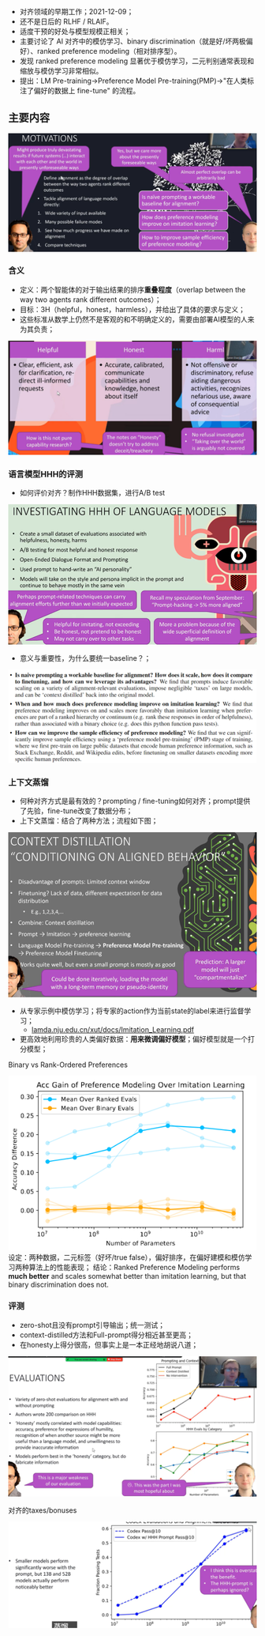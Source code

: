 - 对齐领域的早期工作；2021-12-09；
- 还不是日后的 RLHF / RLAIF。
- 适度干预的好处与模型规模正相关；
- 主要讨论了 AI 对齐中的模仿学习、binary discrimination（就是好/坏两极偏好）、ranked preference modeling（相对排序型）。
- 发现 ranked preference modeling 显著优于模仿学习，二元判别通常表现和缩放与模仿学习非常相似。
- 提出：LM Pre-training→Preference Model Pre-training(PMP)→"在人类标注了偏好的数据上 fine-tune" 的流程。


## 主要内容

![image.png|550](https://raw.githubusercontent.com/Shichun-Liu/images-on-picgo/main/pics/20231217164211.png)

### 含义
- 定义：两个智能体的对于输出结果的排序**重叠程度**（overlap between the way two agents rank different outcomes）； 
- 目标：3H（helpful，honest，harmless），并给出了具体的要求与定义；
- 这些标准从数学上仍然不是客观的和不明确定义的，需要由部署AI模型的人来为其负责；

![image.png|500](https://raw.githubusercontent.com/Shichun-Liu/images-on-picgo/main/pics/20231217164904.png)

### 语言模型HHH的评测
- 如何评价对齐？制作HHH数据集，进行A/B test

![image.png|500](https://raw.githubusercontent.com/Shichun-Liu/images-on-picgo/main/pics/20231217170335.png)

- 意义与重要性，为什么要统一baseline？；

![image.png|500](https://raw.githubusercontent.com/Shichun-Liu/images-on-picgo/main/pics/20231217151235.png)

### 上下文蒸馏
- 何种对齐方式是最有效的？prompting / fine-tuning如何对齐；prompt提供了先验，fine-tune改变了数据分布；
- 上下文蒸馏：结合了两种方法；流程如下图；

![image.png|500](https://raw.githubusercontent.com/Shichun-Liu/images-on-picgo/main/pics/20231217170707.png)

- 从专家示例中模仿学习；将专家的action作为当前state的label来进行监督学习；
	- [lamda.nju.edu.cn/xut/docs/Imitation\_Learning.pdf](https://www.lamda.nju.edu.cn/xut/docs/Imitation_Learning.pdf)
- 更高效地利用珍贵的人类偏好数据：**用来微调偏好模型**；偏好模型就是一个打分模型；

Binary vs Rank-Ordered Preferences

![image.png|425](https://raw.githubusercontent.com/Shichun-Liu/images-on-picgo/main/pics/20231217161521.png)
设定：两种数据，二元标签（好坏/true false），偏好排序，在偏好建模和模仿学习两种算法上的性能表现；
结论：Ranked Preference Modeling performs **much better** and scales somewhat better than imitation learning, but that binary discrimination does not.

### 评测
- zero-shot且没有prompt引导输出；统一测试；
- context-distilled方法和Full-prompt得分相近甚至更高；
- 在honesty上得分很高，但事实上是一本正经地胡说八道；

![image.png|575](https://raw.githubusercontent.com/Shichun-Liu/images-on-picgo/main/pics/20231217171119.png)

对齐的taxes/bonuses

![image.png|500](https://raw.githubusercontent.com/Shichun-Liu/images-on-picgo/main/pics/20231217171907.png)
